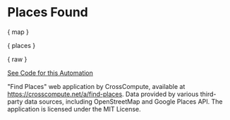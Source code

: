 # Places Found

{ map }

{ places }

{ raw }

[See Code for this Automation](https://github.com/crosscompute/find-places)

"Find Places" web application by CrossCompute, available at https://crosscompute.net/a/find-places. Data provided by various third-party data sources, including OpenStreetMap and Google Places API. The application is licensed under the MIT License.
